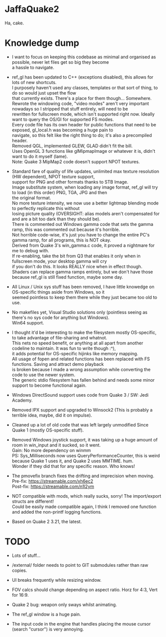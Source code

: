 # JaffaQuake2
Ha, cake.

# Knowledge dump

- I want to focus on keeping this codebase as minimal and organised as possible, never let files get so big they become\
  a hassle to navigate.

- ref_gl has been updated to C++ (exceptions disabled), this allows for lots of new shortcuts.\
  I purposely haven't used any classes, templates or that sort of thing, to do so would just upset the flow\
  that currently exists. There's a place for them though... Somewhere.\
  Rewrote the windowing code, "video modes" aren't very important nowadays so I stripped that stuff entirely, will need to be\
  rewritten for fullscreen mode, which isn't supported right now. Ideally want to query the OS/GI for supported FS modes.\
  Every code file has its own header for public functions that need to be exposed, gl_local.h was becoming a huge pain to\
  navigate, so this felt like the right thing to do; it's also a precompiled header.\
  Removed QGL, implemented GLEW, GLAD didn't fit the bill.\
  Uses OpenGL 3 functions like glMipmapImage or whatever it is, didn't want to do it myself (lame).\
  Note: Quake 3 MipMap2 code doesn't support NPOT textures.
  
- Standard fare of quality of life updates, unlimited max texture resolution (HW dependent), NPOT texture support,\
  support for PNG and other formats thanks to STB Image.\
  Image substitute system, when loading any image format, ref_gl will try to load (in this order) PNG, TGA, JPG and then\
  the original format.\
  No more texture intensity, we now use a better lightmap blending mode to perfectly replicate this without\
  losing picture quality (OVERSIGHT: alias models aren't compensated for and are a bit too dark than they should be).\
  There is commented out Windows gamma code that sets the gamma ramp, this was commented out because it's horrible.\
  Not horrible code-wise, it's just you have to change the entire PC's gamma ramp, for all programs, this is NOT okay.\
  Derived from Quake 3's win_gamma.c code, it proved a nightmare for me to debug with.\
  If re-enabling, take the bit from Q3 that enables it only when in fullscreen mode, your desktop gamma will cry\
  if you don't do this. It looks REALLY nice when in effect though.\
  Shaders can replace gamma ramps entirely, but we don't have those because ref_gl is still fixed function, maybe some day.

- All Linux / Unix sys stuff has been removed, I have little knowedge on OS-specific things aside from Windows, so it\
  seemed pointless to keep them there while they just became too old to use.
  
- No makefiles yet, Visual Studio solutions only (pointless seeing as there's no sys code for anything but Windows).\
  Win64 support.
  
- I thought it'd be interesting to make the filesystem mostly OS-specific, to take advantage of file-sharing and whatnot.\
  This nets no speed benefit, or anything at all apart from another codeline to maintain. It was fun to write though :^),\
  it adds potential for OS-specific hijinks like memory mapping.\
  All usage of fopen and related functions has been replaced with FS functions. Saving and attract demo playback\
  is broken because I made a wrong assumption while converting the code to use the newer system.\
  The generic stdio filesystem has fallen behind and needs some minor support to become functional again.
  
- Windows DirectSound support uses code from Quake 3 / SW: Jedi Academy.

- Removed IPX support and upgraded to Winsock2 (This is probably a terrible idea, maybe, did it on impulse).
 
- Cleaned up a lot of old code that was left largely unmodified Since Quake 1 (mostly OS-specific stuff).

- Removed Windows joystick support, it was taking up a huge amount of room in win_input and it sucked, so it went.\
  Gain: No more dependency on winmm\
  PS: Sys_Milliseconds now uses QueryPerformanceCounter, this is weird because Quake 1 uses it, and Quake 2 uses MMTIME. hum.\
  Wonder if they did that for any specific reason. Who knows!
  
- The pmovefix branch fixes the drifting and imprecision when moving.\
  Pre-fix:  https://streamable.com/xh6ec2 \
  Post-fix: https://streamable.com/n1l2ym
  
- NOT compatible with mods, which really sucks, sorry! The import/export structs are different!\
  Could be easily made compatible again, I think I removed one function and added the non-printf logging functions.
  
- Based on Quake 2 3.21, the latest.
  
# TODO
  
  - Lots of stuff...
  
  - /external/ folder needs to point to GIT submodules rather than raw copies.
  
  - UI breaks frequently while resizing window.
  
  - FOV calcs should change depending on aspect ratio.
    Horz for 4:3, Vert for 16:9.
  
  - Quake 2 bug: weapon only sways whilst animating.
  
  - The ref_gl window is a huge pain.
    
  - The input code in the engine that handles placing the mouse cursor (search "cursor") is very annoying.
   
